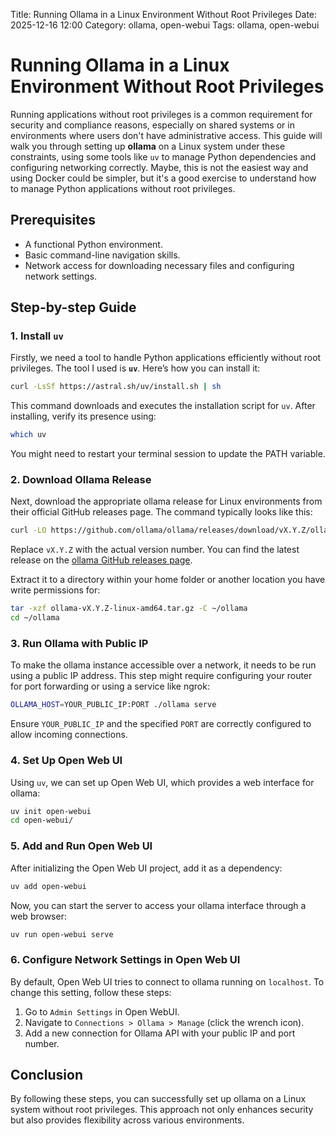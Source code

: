 Title: Running Ollama in a Linux Environment Without Root Privileges
Date: 2025-12-16 12:00
Category: ollama, open-webui
Tags: ollama, open-webui

# Running Ollama in a Linux Environment Without Root Privileges

Running applications without root privileges is a common requirement for security and
compliance reasons, especially on shared systems or in environments where users don't have
administrative access. This guide will walk you through setting up **ollama** on a Linux
system under these constraints, using some tools like `uv` to manage Python dependencies
and configuring networking correctly. Maybe, this is not the easiest way and using Docker
could be simpler, but it's a good exercise to understand how to manage Python applications
without root privileges.

## Prerequisites

- A functional Python environment.
- Basic command-line navigation skills.
- Network access for downloading necessary files and configuring network settings.

## Step-by-step Guide

### 1. Install `uv`

Firstly, we need a tool to handle Python applications efficiently without root privileges.
The tool I used is **`uv`**. Here’s how you can install it:

```bash
curl -LsSf https://astral.sh/uv/install.sh | sh
```

This command downloads and executes the installation script for `uv`. After installing,
verify its presence using:

```bash
which uv
```

You might need to restart your terminal session to update the PATH variable.

### 2. Download Ollama Release

Next, download the appropriate ollama release for Linux environments from their official
GitHub releases page. The command typically looks like this:

```bash
curl -LO https://github.com/ollama/ollama/releases/download/vX.Y.Z/ollama-vX.Y.Z-linux-amd64.tar.gz
```

Replace `vX.Y.Z` with the actual version number. You can find the latest release on the
[ollama GitHub releases page](https://github.com/ollama/ollama/releases).

Extract it to a directory within your home folder or another location you have write
permissions for:

```bash
tar -xzf ollama-vX.Y.Z-linux-amd64.tar.gz -C ~/ollama
cd ~/ollama
```

### 3. Run Ollama with Public IP

To make the ollama instance accessible over a network, it needs to be run using a public
IP address. This step might require configuring your router for port forwarding or using a
service like ngrok:

```bash
OLLAMA_HOST=YOUR_PUBLIC_IP:PORT ./ollama serve
```

Ensure `YOUR_PUBLIC_IP` and the specified `PORT` are correctly configured to allow
incoming connections.

### 4. Set Up Open Web UI

Using `uv`, we can set up Open Web UI, which provides a web interface for ollama:

```bash
uv init open-webui
cd open-webui/
```

### 5. Add and Run Open Web UI

After initializing the Open Web UI project, add it as a dependency:

```bash
uv add open-webui
```

Now, you can start the server to access your ollama interface through a web browser:

```bash
uv run open-webui serve
```

### 6. Configure Network Settings in Open Web UI

By default, Open Web UI tries to connect to ollama running on `localhost`. To change this
setting, follow these steps:

1. Go to `Admin Settings` in Open WebUI.
2. Navigate to `Connections > Ollama > Manage` (click the wrench icon).
3. Add a new connection for Ollama API with your public IP and port number.

## Conclusion

By following these steps, you can successfully set up ollama on a Linux system without
root privileges. This approach not only enhances security but also provides flexibility
across various environments.
